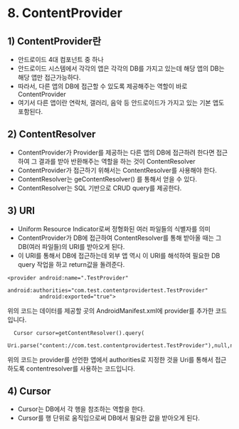 # 8. ContentProvider
## 1) ContentProvider란
+ 안드로이드 4대 컴포넌트 중 하나
+ 안드로이드 시스템에서 각각의 앱은 각각의 DB를 가지고 있는데 해당 앱의 DB는 해당 앱만 접근가능하다.
+ 따라서, 다른 앱의 DB에 접근할 수 있도록 제공해주는 역할이 바로 ContentProvider
+ 여기서 다른 앱이란 연락처, 갤러리, 음악 등 안드로이드가 가지고 있는 기본 앱도 포함된다.

## 2) ContentResolver
+ ContentProvider가 Provider를 제공하는 다른 앱의 DB에 접근하려 한다면 접근하여 그 결과를 받아 반환해주는 역할을 하는 것이 ContentResolver
+ ContentProvider가 접근하기 위해서는 ContentResolver를 사용해야 한다.
+ ContentResolver는 geContentResolver() 를 통해서 얻을 수 있다. 
+ ContentResolver는 SQL 기반으로 CRUD query를 제공한다.

## 3) URI
+ Uniform Resource Indicator로써 정형화된 여러 파일들의 식별자를 의미
+ ContentProvider가 DB에 접근하여 ContentResolver를 통해 받아올 때는 그 DB(여러 파일들)의 URI를 받아오게 된다.
+ 이 URI를 통해서 DB에 접근하는데 외부 앱 역시 이 URI를 해석하여 필요한 DB query 작업을 하고 return값을 돌려준다.
```
<provider android:name=".TestProvider"
          android:authorities="com.test.contentprovidertest.TestProvider"
          android:exported="true">
```
위의 코드는 데이터를 제공할 곳의 AndroidManifest.xml에 provider를 추가한 코드입니다.
```
  Cursor cursor=getContentResolver().query(
    Uri.parse("content://com.test.contentprovidertest.TestProvider"),null,null,null,null);
```
위의 코드는 provider를 선언한 앱에서 authorities로 지정한 것을 Uri를 통해서 접근하도록 contentresolver를 사용하는 코드입니다.

## 4) Cursor
+ Cursor는 DB에서 각 행을 참조하는 역할을 한다.
+ Cursor를 행 단위로 움직임으로써 DB에서 필요한 값을 받아오게 된다.
